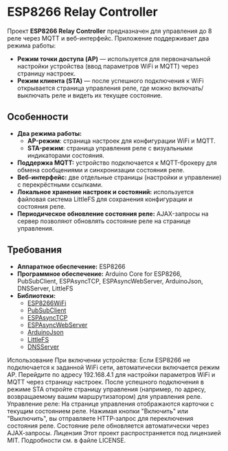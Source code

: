 # ESP8266 Relay Controller

Проект **ESP8266 Relay Controller** предназначен для управления до 8 реле через MQTT и веб-интерфейс. Приложение поддерживает два режима работы:

- **Режим точки доступа (AP)** — используется для первоначальной настройки устройства (ввод параметров WiFi и MQTT) через страницу настроек.
- **Режим клиента (STA)** — после успешного подключения к WiFi открывается страница управления реле, где можно включать/выключать реле и видеть их текущее состояние.

## Особенности

- **Два режима работы:**
  - **AP-режим**: страница настроек для конфигурации WiFi и MQTT.
  - **STA-режим**: страница управления реле с визуальными индикаторами состояния.
- **Поддержка MQTT:** устройство подключается к MQTT-брокеру для обмена сообщениями и синхронизации состояния реле.
- **Веб-интерфейс:** две отдельные страницы (настройки и управление) с перекрёстными ссылками.
- **Локальное хранение настроек и состояний:** используется файловая система LittleFS для сохранения конфигурации и состояния реле.
- **Периодическое обновление состояния реле:** AJAX-запросы на сервер позволяют обновлять состояние реле на странице управления.



## Требования

- **Аппаратное обеспечение:** ESP8266
- **Программное обеспечение:** Arduino Core for ESP8266, PubSubClient, ESPAsyncTCP, ESPAsyncWebServer, ArduinoJson, DNSServer, LittleFS
- **Библиотеки:**  
  - [ESP8266WiFi](https://github.com/esp8266/Arduino)
  - [PubSubClient](https://github.com/knolleary/pubsubclient)
  - [ESPAsyncTCP](https://github.com/me-no-dev/ESPAsyncTCP)
  - [ESPAsyncWebServer](https://github.com/me-no-dev/ESPAsyncWebServer)
  - [ArduinoJson](https://arduinojson.org/)
  - [LittleFS](https://github.com/earlephilhower/arduino-esp8266littlefs)
  - [DNSServer](https://github.com/esp8266/Arduino/tree/master/libraries/DNSServer)

Использование
При включении устройства:
Если ESP8266 не подключается к заданной WiFi сети, автоматически включается режим AP. Перейдите по адресу 192.168.4.1 для настройки параметров WiFi и MQTT через страницу настроек.
После успешного подключения в режиме STA откройте страницу управления (например, по адресу, возвращаемому вашим маршрутизатором) для управления реле.
Управление реле:
На странице управления отображаются карточки с текущим состоянием реле. Нажимая кнопки "Включить" или "Выключить", вы отправляете HTTP‑запрос для переключения состояния реле.
Состояние реле обновляется автоматически через AJAX‑запросы.
Лицензия
Этот проект распространяется под лицензией MIT. Подробности см. в файле LICENSE.
